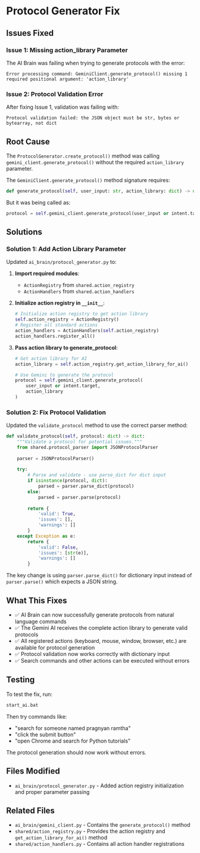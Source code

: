 # Protocol Generator Fix

## Issues Fixed

### Issue 1: Missing action_library Parameter
The AI Brain was failing when trying to generate protocols with the error:
```
Error processing command: GeminiClient.generate_protocol() missing 1 required positional argument: 'action_library'
```

### Issue 2: Protocol Validation Error
After fixing Issue 1, validation was failing with:
```
Protocol validation failed: the JSON object must be str, bytes or bytearray, not dict
```

## Root Cause
The `ProtocolGenerator.create_protocol()` method was calling `gemini_client.generate_protocol()` without the required `action_library` parameter.

The `GeminiClient.generate_protocol()` method signature requires:
```python
def generate_protocol(self, user_input: str, action_library: dict) -> dict:
```

But it was being called as:
```python
protocol = self.gemini_client.generate_protocol(user_input or intent.target)
```

## Solutions

### Solution 1: Add Action Library Parameter
Updated `ai_brain/protocol_generator.py` to:

1. **Import required modules**:
   - `ActionRegistry` from `shared.action_registry`
   - `ActionHandlers` from `shared.action_handlers`

2. **Initialize action registry in `__init__`**:
   ```python
   # Initialize action registry to get action library
   self.action_registry = ActionRegistry()
   # Register all standard actions
   action_handlers = ActionHandlers(self.action_registry)
   action_handlers.register_all()
   ```

3. **Pass action library to generate_protocol**:
   ```python
   # Get action library for AI
   action_library = self.action_registry.get_action_library_for_ai()
   
   # Use Gemini to generate the protocol
   protocol = self.gemini_client.generate_protocol(
       user_input or intent.target,
       action_library
   )
   ```

### Solution 2: Fix Protocol Validation
Updated the `validate_protocol` method to use the correct parser method:

```python
def validate_protocol(self, protocol: dict) -> dict:
    """Validate a protocol for potential issues."""
    from shared.protocol_parser import JSONProtocolParser
    
    parser = JSONProtocolParser()
    
    try:
        # Parse and validate - use parse_dict for dict input
        if isinstance(protocol, dict):
            parsed = parser.parse_dict(protocol)
        else:
            parsed = parser.parse(protocol)
        
        return {
            'valid': True,
            'issues': [],
            'warnings': []
        }
    except Exception as e:
        return {
            'valid': False,
            'issues': [str(e)],
            'warnings': []
        }
```

The key change is using `parser.parse_dict()` for dictionary input instead of `parser.parse()` which expects a JSON string.

## What This Fixes
- ✅ AI Brain can now successfully generate protocols from natural language commands
- ✅ The Gemini AI receives the complete action library to generate valid protocols
- ✅ All registered actions (keyboard, mouse, window, browser, etc.) are available for protocol generation
- ✅ Protocol validation now works correctly with dictionary input
- ✅ Search commands and other actions can be executed without errors

## Testing
To test the fix, run:
```bash
start_ai.bat
```

Then try commands like:
- "search for someone named pragnyan ramtha"
- "click the submit button"
- "open Chrome and search for Python tutorials"

The protocol generation should now work without errors.

## Files Modified
- `ai_brain/protocol_generator.py` - Added action registry initialization and proper parameter passing

## Related Files
- `ai_brain/gemini_client.py` - Contains the `generate_protocol()` method
- `shared/action_registry.py` - Provides the action registry and `get_action_library_for_ai()` method
- `shared/action_handlers.py` - Contains all action handler registrations
